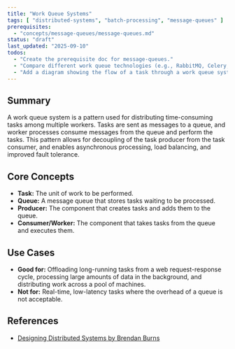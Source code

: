 ```yaml
---
title: "Work Queue Systems"
tags: [ "distributed-systems", "batch-processing", "message-queues" ]
prerequisites:
  - "concepts/message-queues/message-queues.md" 
status: "draft"
last_updated: "2025-09-10"
todos:
  - "Create the prerequisite doc for message-queues."
  - "Compare different work queue technologies (e.g., RabbitMQ, Celery, Kafka)."
  - "Add a diagram showing the flow of a task through a work queue system."
---
```


## Summary

A work queue system is a pattern used for distributing time-consuming tasks among multiple workers. Tasks are sent as messages to a queue, and worker processes consume messages from the queue and perform the tasks. This pattern allows for decoupling of the task producer from the task consumer, and enables asynchronous processing, load balancing, and improved fault tolerance.

## Core Concepts

-   **Task:** The unit of work to be performed.
-   **Queue:** A message queue that stores tasks waiting to be processed.
-   **Producer:** The component that creates tasks and adds them to the queue.
-   **Consumer/Worker:** The component that takes tasks from the queue and executes them.

## Use Cases

-   **Good for:** Offloading long-running tasks from a web request-response cycle, processing large amounts of data in the background, and distributing work across a pool of machines.
-   **Not for:** Real-time, low-latency tasks where the overhead of a queue is not acceptable.

## References

-   [Designing Distributed Systems by Brendan Burns](https://www.oreilly.com/library/view/designing-distributed-systems/9781491983638/)
